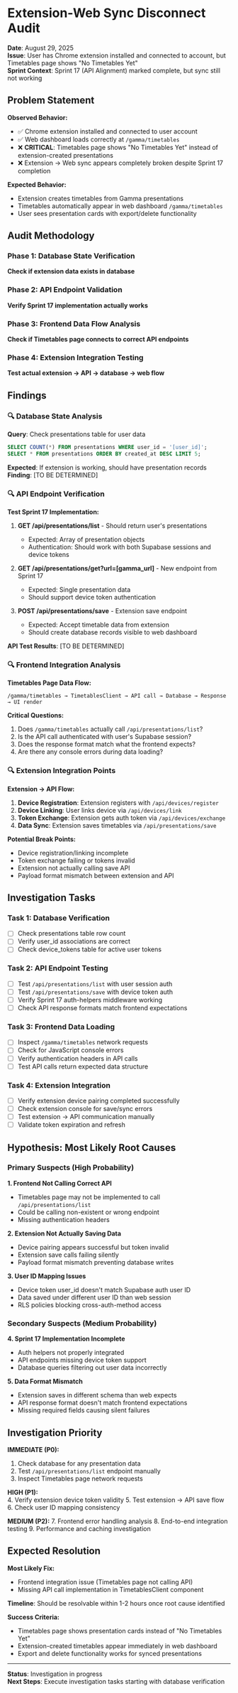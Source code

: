 # Extension-Web Sync Disconnect Audit

**Date**: August 29, 2025  
**Issue**: User has Chrome extension installed and connected to account, but Timetables page shows "No Timetables Yet"  
**Sprint Context**: Sprint 17 (API Alignment) marked complete, but sync still not working  

## Problem Statement

**Observed Behavior:**
- ✅ Chrome extension installed and connected to user account
- ✅ Web dashboard loads correctly at `/gamma/timetables`
- ❌ **CRITICAL**: Timetables page shows "No Timetables Yet" instead of extension-created presentations
- ❌ Extension → Web sync appears completely broken despite Sprint 17 completion

**Expected Behavior:**
- Extension creates timetables from Gamma presentations
- Timetables automatically appear in web dashboard `/gamma/timetables`
- User sees presentation cards with export/delete functionality

## Audit Methodology

### Phase 1: Database State Verification
**Check if extension data exists in database**

### Phase 2: API Endpoint Validation  
**Verify Sprint 17 implementation actually works**

### Phase 3: Frontend Data Flow Analysis
**Check if Timetables page connects to correct API endpoints**

### Phase 4: Extension Integration Testing
**Test actual extension → API → database → web flow**

## Findings

### 🔍 Database State Analysis

**Query**: Check presentations table for user data
```sql
SELECT COUNT(*) FROM presentations WHERE user_id = '[user_id]';
SELECT * FROM presentations ORDER BY created_at DESC LIMIT 5;
```

**Expected**: If extension is working, should have presentation records  
**Finding**: [TO BE DETERMINED]

### 🔍 API Endpoint Verification

**Test Sprint 17 Implementation:**

1. **GET /api/presentations/list** - Should return user's presentations
   - Expected: Array of presentation objects
   - Authentication: Should work with both Supabase sessions and device tokens

2. **GET /api/presentations/get?url=[gamma_url]** - New endpoint from Sprint 17  
   - Expected: Single presentation data
   - Should support device token authentication

3. **POST /api/presentations/save** - Extension save endpoint
   - Expected: Accept timetable data from extension
   - Should create database records visible to web dashboard

**API Test Results**: [TO BE DETERMINED]

### 🔍 Frontend Integration Analysis

**Timetables Page Data Flow:**
```
/gamma/timetables → TimetablesClient → API call → Database → Response → UI render
```

**Critical Questions:**
1. Does `/gamma/timetables` actually call `/api/presentations/list`?
2. Is the API call authenticated with user's Supabase session?
3. Does the response format match what the frontend expects?
4. Are there any console errors during data loading?

### 🔍 Extension Integration Points

**Extension → API Flow:**
1. **Device Registration**: Extension registers with `/api/devices/register`
2. **Device Linking**: User links device via `/api/devices/link`  
3. **Token Exchange**: Extension gets auth token via `/api/devices/exchange`
4. **Data Sync**: Extension saves timetables via `/api/presentations/save`

**Potential Break Points:**
- Device registration/linking incomplete
- Token exchange failing or tokens invalid
- Extension not actually calling save API
- Payload format mismatch between extension and API

## Investigation Tasks

### Task 1: Database Verification
- [ ] Check presentations table row count
- [ ] Verify user_id associations are correct
- [ ] Check device_tokens table for active user tokens

### Task 2: API Endpoint Testing
- [ ] Test `/api/presentations/list` with user session auth
- [ ] Test `/api/presentations/save` with device token auth  
- [ ] Verify Sprint 17 auth-helpers middleware working
- [ ] Check API response formats match frontend expectations

### Task 3: Frontend Data Loading
- [ ] Inspect `/gamma/timetables` network requests
- [ ] Check for JavaScript console errors
- [ ] Verify authentication headers in API calls
- [ ] Test API calls return expected data structure

### Task 4: Extension Integration
- [ ] Verify extension device pairing completed successfully
- [ ] Check extension console for save/sync errors
- [ ] Test extension → API communication manually
- [ ] Validate token expiration and refresh

## Hypothesis: Most Likely Root Causes

### Primary Suspects (High Probability)

**1. Frontend Not Calling Correct API** 
- Timetables page may not be implemented to call `/api/presentations/list`
- Could be calling non-existent or wrong endpoint
- Missing authentication headers

**2. Extension Not Actually Saving Data**
- Device pairing appears successful but token invalid
- Extension save calls failing silently  
- Payload format mismatch preventing database writes

**3. User ID Mapping Issues**
- Device token user_id doesn't match Supabase auth user ID
- Data saved under different user ID than web session
- RLS policies blocking cross-auth-method access

### Secondary Suspects (Medium Probability)

**4. Sprint 17 Implementation Incomplete**
- Auth helpers not properly integrated
- API endpoints missing device token support
- Database queries filtering out user data incorrectly

**5. Data Format Mismatch**  
- Extension saves in different schema than web expects
- API response format doesn't match frontend expectations
- Missing required fields causing silent failures

## Investigation Priority

**IMMEDIATE (P0):**
1. Check database for any presentation data
2. Test `/api/presentations/list` endpoint manually
3. Inspect Timetables page network requests

**HIGH (P1):**  
4. Verify extension device token validity
5. Test extension → API save flow
6. Check user ID mapping consistency

**MEDIUM (P2):**
7. Frontend error handling analysis
8. End-to-end integration testing
9. Performance and caching investigation

## Expected Resolution

**Most Likely Fix:**
- Frontend integration issue (Timetables page not calling API)
- Missing API call implementation in TimetablesClient component

**Timeline**: Should be resolvable within 1-2 hours once root cause identified

**Success Criteria:**
- Timetables page shows presentation cards instead of "No Timetables Yet"  
- Extension-created timetables appear immediately in web dashboard
- Export and delete functionality works for synced presentations

---

**Status**: Investigation in progress  
**Next Steps**: Execute investigation tasks starting with database verification